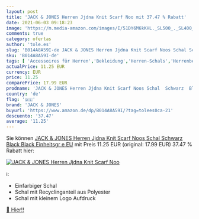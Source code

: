 ```yaml
---
layout: post
title: 'JACK & JONES Herren Jjdna Knit Scarf Noo mit 37.47 % Rabatt'
date: 2021-06-03 09:18:23
image: 'https://m.media-amazon.com/images/I/51DY6M6kKHL._SL500_._SL400_.jpg'
comments: true
category: ofertas
author: 'tole.es'
slug: 'B014A8A59I-de JACK & JONES Herren Jjdna Knit Scarf Noos Schal Schwarz...'
sku: 'B014A8A59I-de'
tags: [ 'Accessoires für Herren','Bekleidung','Herren-Schals','Herrenbekleidung','jack & jones', ]
actualPrice: 11.25 EUR
currency: EUR
price: 11.25
comparePrice: 17.99 EUR
prodname: 'JACK & JONES Herren Jjdna Knit Scarf Noos Schal  Schwarz  Black Black   Einheitsgr e EU'
country: 'de'
flag: '🇩🇪'
brand: 'JACK & JONES'
buyurl: 'https://www.amazon.de/dp/B014A8A59I/?tag=tolees0ca-21'
descuento: '37.47'
average: '11.25'
---
```


Sie können [JACK & JONES Herren Jjdna Knit Scarf Noos Schal  Schwarz  Black Black   Einheitsgr e EU](https://www.amazon.de/dp/B014A8A59I/?tag=tolees0ca-21) mit Preis 11.25 EUR (original: 17.99 EUR) 37.47 % Rabatt hier:

[![JACK & JONES Herren Jjdna Knit Scarf Noo](https://m.media-amazon.com/images/I/51DY6M6kKHL._SL500_._SL400_.jpg)](https://www.amazon.de/dp/B014A8A59I/?tag=tolees0ca-21)

ℹ️:

- Einfarbiger Schal
- Schal mit Recyclinganteil aus Polyester
- Schal mit kleinem Logo Aufdruck

[🛒 Hier!!](https://www.amazon.de/dp/B014A8A59I/?tag=tolees0ca-21)
